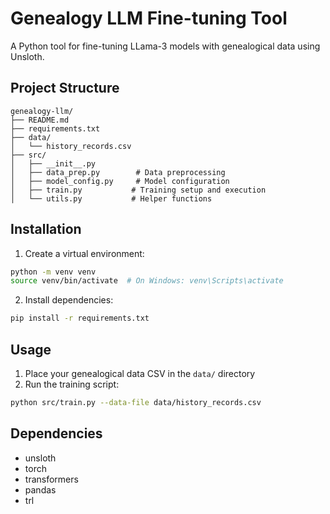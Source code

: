 # Genealogy LLM Fine-tuning Tool

A Python tool for fine-tuning LLama-3 models with genealogical data using Unsloth.

## Project Structure
```
genealogy-llm/
├── README.md
├── requirements.txt
├── data/
│   └── history_records.csv
├── src/
│   ├── __init__.py
│   ├── data_prep.py        # Data preprocessing
│   ├── model_config.py     # Model configuration
│   ├── train.py           # Training setup and execution
│   └── utils.py           # Helper functions

```

## Installation

1. Create a virtual environment:
```bash
python -m venv venv
source venv/bin/activate  # On Windows: venv\Scripts\activate
```

2. Install dependencies:
```bash
pip install -r requirements.txt
```

## Usage

1. Place your genealogical data CSV in the `data/` directory
2. Run the training script:
```bash
python src/train.py --data-file data/history_records.csv
```

## Dependencies
- unsloth
- torch
- transformers
- pandas
- trl

